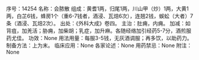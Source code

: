 序号：14254
名称：会脓散
组成：黄耆1两，归尾1两，川山甲（炒）1两，大黄1两，白芷6钱，蜂房1个（重6-7钱者，酒浸、瓦焙6次），连翘2钱，蜈蚣（大者）7条（酒浸、瓦焙2次）。
出处：《外科大成》卷四。
主治：肚痈，内痈。
加减：如背疽，加羌活；胁痈，加柴胡；乳症，加升麻。各随经络加引经药5-7分，酒煎服药尤佳。
功效：None
用法用量：每服3-5钱，无灰酒调服；再多饮，以助药力。
制备方法：上为末。
临床应用：None
各家论述：None
用药禁忌：None
附注：None
